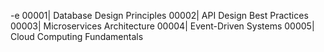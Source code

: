 -e 00001| Database Design Principles
00002| API Design Best Practices
00003| Microservices Architecture
00004| Event-Driven Systems
00005| Cloud Computing Fundamentals
